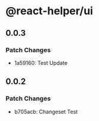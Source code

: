 # @react-helper/ui

## 0.0.3

### Patch Changes

- 1a59160: Test Update

## 0.0.2

### Patch Changes

- b705acb: Changeset Test
